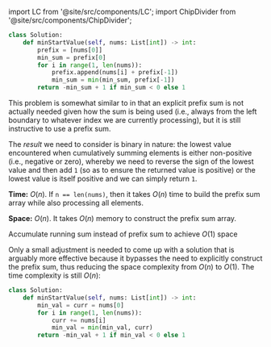 import LC from '@site/src/components/LC';
import ChipDivider from '@site/src/components/ChipDivider';

```python
class Solution:
    def minStartValue(self, nums: List[int]) -> int:
        prefix = [nums[0]]
        min_sum = prefix[0]
        for i in range(1, len(nums)):
            prefix.append(nums[i] + prefix[-1])
            min_sum = min(min_sum, prefix[-1])
        return -min_sum + 1 if min_sum < 0 else 1
```

This problem is somewhat similar to <LC id='2270' type='long' ></LC> in that an explicit prefix sum is not actually needed given how the sum is being used (i.e., always from the left boundary to whatever index we are currently processing), but it is still instructive to use a prefix sum.

The *result* we need to consider is binary in nature: the lowest value encountered when cumulatively summing elements is either non-positive (i.e., negative or zero), whereby we need to reverse the sign of the lowest value and then add `1` (so as to ensure the returned value is positive) or the lowest value is itself positive and we can simply return `1`.

**Time:** $O(n)$. If `n == len(nums)`, then it takes $O(n)$ time to build the prefix sum array while also processing all elements.

**Space:** $O(n)$. It takes $O(n)$ memory to construct the prefix sum array.

<ChipDivider>Accumulate running sum instead of prefix sum to achieve $O(1)$ space</ChipDivider> 

Only a small adjustment is needed to come up with a solution that is arguably more effective because it bypasses the need to explicitly construct the prefix sum, thus reducing the space complexity from $O(n)$ to $O(1)$. The time complexity is still $O(n)$:

```python
class Solution:
    def minStartValue(self, nums: List[int]) -> int:
        min_val = curr = nums[0]
        for i in range(1, len(nums)):
            curr += nums[i]
            min_val = min(min_val, curr)
        return -min_val + 1 if min_val < 0 else 1
```
